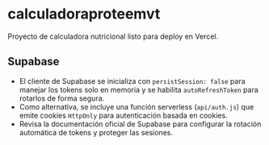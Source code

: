 # calculadoraproteemvt

Proyecto de calculadora nutricional listo para deploy en Vercel.

## Supabase

- El cliente de Supabase se inicializa con `persistSession: false` para manejar los tokens solo en memoria y se habilita `autoRefreshToken` para rotarlos de forma segura.
- Como alternativa, se incluye una función serverless (`api/auth.js`) que emite cookies `HttpOnly` para autenticación basada en cookies.
- Revisa la documentación oficial de Supabase para configurar la rotación automática de tokens y proteger las sesiones.
